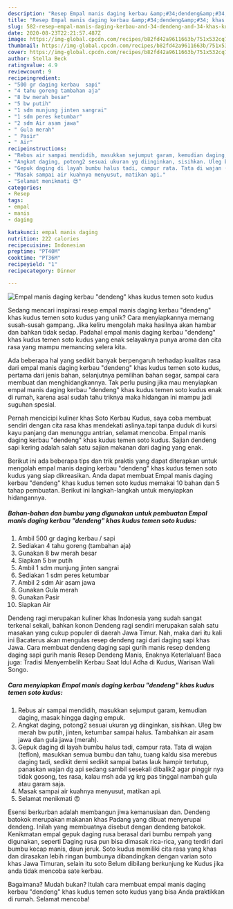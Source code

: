 ```yaml
---
description: "Resep Empal manis daging kerbau &amp;#34;dendeng&amp;#34; khas kudus temen soto kudus, Enak"
title: "Resep Empal manis daging kerbau &amp;#34;dendeng&amp;#34; khas kudus temen soto kudus, Enak"
slug: 582-resep-empal-manis-daging-kerbau-and-34-dendeng-and-34-khas-kudus-temen-soto-kudus-enak
date: 2020-08-23T22:21:57.487Z
image: https://img-global.cpcdn.com/recipes/b82fd42a9611663b/751x532cq70/empal-manis-daging-kerbau-dendeng-khas-kudus-temen-soto-kudus-foto-resep-utama.jpg
thumbnail: https://img-global.cpcdn.com/recipes/b82fd42a9611663b/751x532cq70/empal-manis-daging-kerbau-dendeng-khas-kudus-temen-soto-kudus-foto-resep-utama.jpg
cover: https://img-global.cpcdn.com/recipes/b82fd42a9611663b/751x532cq70/empal-manis-daging-kerbau-dendeng-khas-kudus-temen-soto-kudus-foto-resep-utama.jpg
author: Stella Beck
ratingvalue: 4.9
reviewcount: 9
recipeingredient:
- "500 gr daging kerbau  sapi"
- "4 tahu goreng tambahan aja"
- "8 bw merah besar"
- "5 bw putih"
- "1 sdm munjung jinten sangrai"
- "1 sdm peres ketumbar"
- "2 sdm Air asam jawa"
- " Gula merah"
- " Pasir"
- " Air"
recipeinstructions:
- "Rebus air sampai mendidih, masukkan sejumput garam, kemudian daging, masak hingga daging empuk."
- "Angkat daging, potong2 sesuai ukuran yg diinginkan, sisihkan. Uleg bw merah bw putih, jinten, ketumbar sampai halus. Tambahkan air asam jawa dan gula jawa (merah)."
- "Gepuk daging di layah bumbu halus tadi, campur rata. Tata di wajan (teflon), masukkan semua bumbu dan tahu, tuang kaldu sisa merebus daging tadi, sedikit demi sedikit sampai batas lauk hampir tertutup, panaskan wajan dg api sedang sambil sesekali dibalik2 agar pinggir nya tidak gosong, tes rasa, kalau msh ada yg krg pas tinggal nambah gula atau garam saja."
- "Masak sampai air kuahnya menyusut, matikan api."
- "Selamat menikmati 😍"
categories:
- Resep
tags:
- empal
- manis
- daging

katakunci: empal manis daging 
nutrition: 222 calories
recipecuisine: Indonesian
preptime: "PT40M"
cooktime: "PT36M"
recipeyield: "1"
recipecategory: Dinner

---
```



![Empal manis daging kerbau &#34;dendeng&#34; khas kudus temen soto kudus](https://img-global.cpcdn.com/recipes/b82fd42a9611663b/751x532cq70/empal-manis-daging-kerbau-dendeng-khas-kudus-temen-soto-kudus-foto-resep-utama.jpg)

Sedang mencari inspirasi resep empal manis daging kerbau &#34;dendeng&#34; khas kudus temen soto kudus yang unik? Cara menyiapkannya memang susah-susah gampang. Jika keliru mengolah maka hasilnya akan hambar dan bahkan tidak sedap. Padahal empal manis daging kerbau &#34;dendeng&#34; khas kudus temen soto kudus yang enak selayaknya punya aroma dan cita rasa yang mampu memancing selera kita.

Ada beberapa hal yang sedikit banyak berpengaruh terhadap kualitas rasa dari empal manis daging kerbau &#34;dendeng&#34; khas kudus temen soto kudus, pertama dari jenis bahan, selanjutnya pemilihan bahan segar, sampai cara membuat dan menghidangkannya. Tak perlu pusing jika mau menyiapkan empal manis daging kerbau &#34;dendeng&#34; khas kudus temen soto kudus enak di rumah, karena asal sudah tahu triknya maka hidangan ini mampu jadi suguhan spesial.

Pernah mencicipi kuliner khas Soto Kerbau Kudus, saya coba membuat sendiri dengan cita rasa khas mendekati aslinya.tapi tanpa duduk di kursi kayu panjang dan menunggu antrian, selamat mencoba. Empal manis daging kerbau &#34;dendeng&#34; khas kudus temen soto kudus. Sajian dendeng sapi kering adalah salah satu sajian makanan dari daging yang enak.


Berikut ini ada beberapa tips dan trik praktis yang dapat diterapkan untuk mengolah empal manis daging kerbau &#34;dendeng&#34; khas kudus temen soto kudus yang siap dikreasikan. Anda dapat membuat Empal manis daging kerbau &#34;dendeng&#34; khas kudus temen soto kudus memakai 10 bahan dan 5 tahap pembuatan. Berikut ini langkah-langkah untuk menyiapkan hidangannya.

<!--inarticleads1-->

##### Bahan-bahan dan bumbu yang digunakan untuk pembuatan Empal manis daging kerbau &#34;dendeng&#34; khas kudus temen soto kudus:

1. Ambil 500 gr daging kerbau / sapi
1. Sediakan 4 tahu goreng (tambahan aja)
1. Gunakan 8 bw merah besar
1. Siapkan 5 bw putih
1. Ambil 1 sdm munjung jinten sangrai
1. Sediakan 1 sdm peres ketumbar
1. Ambil 2 sdm Air asam jawa
1. Gunakan  Gula merah
1. Gunakan  Pasir
1. Siapkan  Air


Dendeng ragi merupakan kuliner khas Indonesia yang sudah sangat terkenal sekali, bahkan konon Dendeng ragi sendiri merupakan salah satu masakan yang cukup populer di daerah Jawa Timur. Nah, maka dari itu kali ini Bacaterus akan mengulas resep dendeng ragi dari daging sapi khas Jawa. Cara membuat dendeng daging sapi gurih manis resep dendeng daging sapi gurih manis Resep Dendeng Manis, Enaknya Keterlaluan! Baca juga: Tradisi Menyembelih Kerbau Saat Idul Adha di Kudus, Warisan Wali Songo. 

<!--inarticleads2-->

##### Cara menyiapkan Empal manis daging kerbau &#34;dendeng&#34; khas kudus temen soto kudus:

1. Rebus air sampai mendidih, masukkan sejumput garam, kemudian daging, masak hingga daging empuk.
1. Angkat daging, potong2 sesuai ukuran yg diinginkan, sisihkan. Uleg bw merah bw putih, jinten, ketumbar sampai halus. Tambahkan air asam jawa dan gula jawa (merah).
1. Gepuk daging di layah bumbu halus tadi, campur rata. Tata di wajan (teflon), masukkan semua bumbu dan tahu, tuang kaldu sisa merebus daging tadi, sedikit demi sedikit sampai batas lauk hampir tertutup, panaskan wajan dg api sedang sambil sesekali dibalik2 agar pinggir nya tidak gosong, tes rasa, kalau msh ada yg krg pas tinggal nambah gula atau garam saja.
1. Masak sampai air kuahnya menyusut, matikan api.
1. Selamat menikmati 😍


Esensi berkurban adalah membangun jiwa kemanusiaan dan. Dendeng batokok merupakan makanan khas Padang yang dibuat menyerupai dendeng. Inilah yang membuatnya disebut dengan dendeng batokok. Kenikmatan empal gepuk daging rusa berasal dari bumbu rempah yang digunakan, seperti Daging rusa pun bisa dimasak rica-rica, yang terdiri dari bumbu kecap manis, daun jeruk. Soto kudus memiliki cita rasa yang khas dan dirasakan lebih ringan bumbunya dibandingkan dengan varian soto khas Jawa Timuran, selain itu soto Belum dibilang berkunjung ke Kudus jika anda tidak mencoba sate kerbau. 

Bagaimana? Mudah bukan? Itulah cara membuat empal manis daging kerbau &#34;dendeng&#34; khas kudus temen soto kudus yang bisa Anda praktikkan di rumah. Selamat mencoba!
